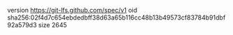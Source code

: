version https://git-lfs.github.com/spec/v1
oid sha256:02f4d7c654ebdedbff38d63a65b116cc48b13b49573cf83784b91dbf92a579d3
size 2645
